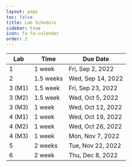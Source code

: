```yaml
---
layout: page
toc: false
title: Lab Schedule
sidebar: true
icon: fa fa-calendar
order: 2
---
```



| Lab           | Time      |   Due Date          |
|---------------|-----------|---------------------|
|1              | 1 week    | Fri, Sep 2, 2022  |
|2              | 1.5 weeks | Wed, Sep 14, 2022 |
|3 (M1)         | 1.5 week  | Fri, Sep 23, 2022 |
|3 (M2)         | 1.5 week  | Wed, Oct 5, 2022  |
|3 (M3)         | 1 week    | Wed, Oct 12, 2022 |
|4 (M1)         | 1 week    | Wed, Oct 19, 2022 |
|4 (M2)         | 1 week    | Wed, Oct 26, 2022 |
|4 (M3)         | 1 week    | Mon, Nov 7, 2022  | 
|5              | 2 weeks   | Tue, Nov 22, 2022 |
|6              | 2 week    | Thu, Dec 8, 2022 |
